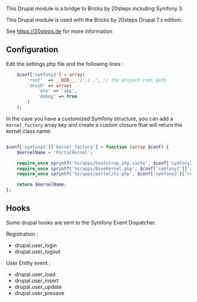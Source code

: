 This Drupal module is a bridge to Bricks by 20steps including Symfony 3.

This Drupal module is used with the Bricks by 20steps Drupal 7.x edition.

See https://20steps.de for more information

Configuration
-------------
Edit the settings.php file and the following lines :

```php
    $conf['symfony2'] = array(
        'root'  => __DIR__.'/../..', // the project root path
        'drush' => array(
            'env' => 'app',
            'debug' => true
        )
    );
```

In the case you have a customized Symfony structure, you can add a `kernel_factory` array key and create a custom closure
that will return the kernel class name:

```php

$conf['symfony2']['kernel_factory'] = function (array $conf) {
    $kernelName = 'PortalKernel';

    require_once sprintf('%s/apps/bootstrap.php.cache', $conf['symfony2']['root']);
    require_once sprintf('%s/apps/BaseKernel.php', $conf['symfony2']['root']);
    require_once sprintf('%s/apps/portal/%s.php', $conf['symfony2']['root'], $kernelName);

    return $kernelName;
};
```

Hooks
-----

Some drupal hooks are sent to the Symfony Event Dispatcher.

Registration :
* drupal.user_login
* drupal.user_logout

User Entity event :
* drupal.user_load
* drupal.user_insert
* drupal.user_update
* drupal.user_presave
